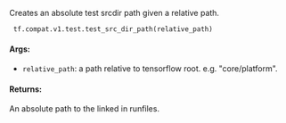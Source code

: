 
Creates an absolute test srcdir path given a relative path.

```
 tf.compat.v1.test.test_src_dir_path(relative_path)
```
#### Args:
- `relative_path`: a path relative to tensorflow root. e.g. "core/platform".
#### Returns:

An absolute path to the linked in runfiles.
